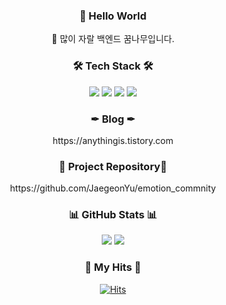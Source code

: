 
<h3 align="center"> 👋 Hello World </h3>


<p align="center">
🚀 많이 자랄 백엔드 꿈나무입니다.
</p>



<h3 align="center">🛠 Tech Stack 🛠</h3>
<p align="center">
  	<img src="https://img.shields.io/badge/Java-007396?style=for-the-badge&logo=Java&logoColor=white" />
  <img src="https://img.shields.io/badge/Spring-6DB33F?style=for-the-badge&logo=spring&logoColor=white" />
  <img src="https://img.shields.io/badge/Spring_Boot-F2F4F9?style=for-the-badge&logo=spring-boot" />
  <img src="https://img.shields.io/badge/Spring_Security-6DB33F?style=for-the-badge&logo=Spring-Security&logoColor=white" />
</p>


<h3 align="center">✒ Blog ✒</h3>
<p align="center">
	https://anythingis.tistory.com
</p>

<h3 align="center">📄 Project Repository📄</h3>
<p align="center">
	https://github.com/JaegeonYu/emotion_commnity
</p>

<h3 align="center">📊 GitHub Stats 📊 </h3>
<p align="center">
  <img src="https://github-readme-stats.vercel.app/api/top-langs/?username=JaegeonYu&layout=compact"/>
<img src="https://github-readme-stats.vercel.app/api?username=JaegeonYu&show_icons=true">
</p>

<h3 align="center">🎇 My Hits 🎇 </h3>

<div align=center>
  
[![Hits](https://hits.seeyoufarm.com/api/count/incr/badge.svg?url=https%3A%2F%2Fgithub.com%2FJaegeonYu%2Fhit-counter&count_bg=%2379C83D&title_bg=%23555555&icon=&icon_color=%23E7E7E7&title=hits&edge_flat=false)](https://hits.seeyoufarm.com)  
</div>
